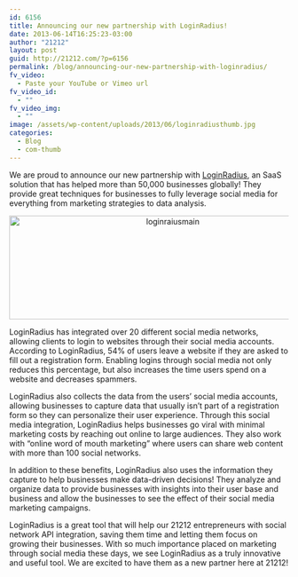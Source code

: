 ```yaml
---
id: 6156
title: Announcing our new partnership with LoginRadius!
date: 2013-06-14T16:25:23-03:00
author: "21212"
layout: post
guid: http://21212.com/?p=6156
permalink: /blog/announcing-our-new-partnership-with-loginradius/
fv_video:
  - Paste your YouTube or Vimeo url
fv_video_id:
  - ""
fv_video_img:
  - ""
image: /assets/wp-content/uploads/2013/06/loginradiusthumb.jpg
categories:
  - Blog
  - com-thumb
---
```

<p dir="ltr">
  We are proud to announce our new partnership with <a href="https://www.loginradius.com/">LoginRadius</a>, an SaaS solution that has helped more than 50,000 businesses globally! They provide great techniques for businesses to fully leverage social media for everything from marketing strategies to data analysis.
</p>

<p dir="ltr" style="text-align: center;">
  <a href="http://21212.com/assets/wp-content/uploads/2013/06/loginraiusmain.jpg"><img class=" wp-image-6201 aligncenter" alt="loginraiusmain" src="{{ site.url }}/assets/wp-content/uploads/2013/06/loginraiusmain-1024x335.jpg" width="574" height="187" srcset="{{ site.url }}/assets/wp-content/uploads/2013/06/loginraiusmain-1024x335.jpg 1024w, {{ site.url }}/assets/wp-content/uploads/2013/06/loginraiusmain-300x98.jpg 300w" sizes="(max-width: 574px) 100vw, 574px" /></a>
</p>

LoginRadius has integrated over 20 different social media networks, allowing clients to login to websites through their social media accounts. According to LoginRadius, 54% of users leave a website if they are asked to fill out a registration form. Enabling logins through social media not only reduces this percentage, but also increases the time users spend on a website and decreases spammers.

LoginRadius also collects the data from the users’ social media accounts, allowing businesses to capture data that usually isn’t part of a registration form so they can personalize their user experience. Through this social media integration, LoginRadius helps businesses go viral with minimal marketing costs by reaching out online to large audiences. They also work with “online word of mouth marketing” where users can share web content with more than 100 social networks.

In addition to these benefits, LoginRadius also uses the information they capture to help businesses make data-driven decisions! They analyze and organize data to provide businesses with insights into their user base and business and allow the businesses to see the effect of their social media marketing campaigns.

LoginRadius is a great tool that will help our 21212 entrepreneurs with social network API integration, saving them time and letting them focus on growing their businesses. With so much importance placed on marketing through social media these days, we see LoginRadius as a truly innovative and useful tool. We are excited to have them as a new partner here at 21212!